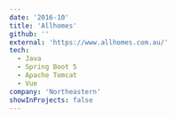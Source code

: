 ```yaml
---
date: '2016-10'
title: 'Allhomes'
github: ''
external: 'https://www.allhomes.com.au/'
tech:
  - Java
  - Spring Boot 5
  - Apache Tomcat
  - Vue
company: 'Northeastern'
showInProjects: false
---
```



